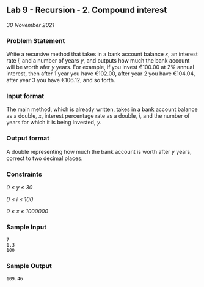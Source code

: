## Lab 9 - Recursion - 2. Compound interest
*30 November 2021*

### Problem Statement
<!---Problem Statement here--->
Write a recursive method that takes in a bank account balance *x*, an interest rate *i*, and a number of years *y*, and outputs how much the bank account will be worth afer *y* years. For example, if you invest €100.00 at 2% annual interest, then after 1 year you have €102.00, after year 2 you have €104.04, after year 3 you have €106.12, and so forth.

### Input format
<!---Input format here--->
The main method, which is already written, takes in a bank account balance as a double, *x*, interest percentage rate as a double, *i*, and the number of years for which it is being invested, *y*.

### Output format
<!---Output format here--->
A double representing how much the bank account is worth after *y* years, correct to two decimal places.

### Constraints
*0 ≤ y ≤ 30*

*0 ≤ i ≤ 100*

*0 ≤ x ≤ 1000000*


### Sample Input
```
7
1.3
100
```

### Sample Output
```
109.46
```
